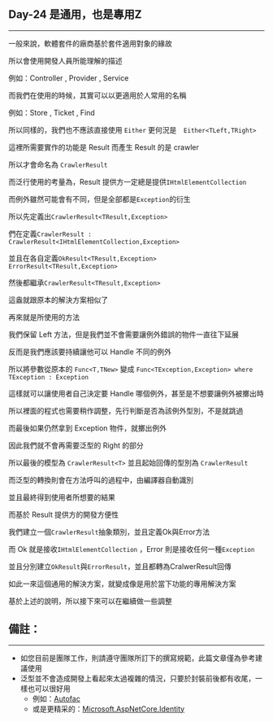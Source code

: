 ## Day-24 是通用，也是專用Z
---

一般來說，軟體套件的廠商基於套件適用對象的緣故

所以會使用開發人員所能理解的描述

例如：Controller , Provider , Service

而我們在使用的時候，其實可以以更適用於人常用的名稱

例如：Store , Ticket , Find

所以同樣的，我們也不應該直接使用 ```Either``` 更何況是　```Either<TLeft,TRight>```

這裡所需要實作的功能是 Result 而產生 Result 的是 crawler

所以才會命名為 ```CrawlerResult```

而泛行使用的考量為，Result 提供方一定總是提供```IHtmlElementCollection```

而例外雖然可能會有不同，但是全部都是```Exception```的衍生

所以先定義出```CrawlerResult<TResult,Exception>```

們在定義```CrawlerResult : CrawlerResult<IHtmlElementCollection,Exception>```

並且在各自定義```OkResult<TResult,Exception>``` ```ErrorResult<TResult,Exception>```

然後都繼承```CrawlerResult<TResult,Exception>```

這盎就跟原本的解決方案相似了

再來就是所使用的方法

我們保留 Left 方法，但是我們並不會需要讓例外錯誤的物件一直往下延展

反而是我們應該要持續讓他可以 Handle 不同的例外

所以將參數從原本的 ```Func<T,TNew>``` 變成 ```Func<TException,Exception> where TException : Exception```

這樣就可以讓使用者自己決定要 Handle 哪個例外，甚至是不想要讓例外被擲出時

所以裡面的程式也需要稍作調整，先行判斷是否為該例外型別，不是就跳過

而最後如果仍然拿到 Exception 物件，就擲出例外

因此我們就不會再需要泛型的 Right 的部分

所以最後的模型為 ```CrawlerResult<T>``` 並且起始回傳的型別為 ```CrawlerResult```

而泛型的轉換則會在方法呼叫的過程中，由編譯器自動識別

並且最終得到使用者所想要的結果

而基於 Result 提供方的開發方便性

我們建立一個```CrawlerResult```抽象類別，並且定義Ok與Error方法

而 Ok 就是接收```IHtmlElementCollection``` ，Error 則是接收任何一種```Exception```

並且分別建立```OkResult```與```ErrorResult```，並且都轉為CralwerResult回傳

如此一來這個通用的解決方案，就變成像是用於當下功能的專用解決方案

基於上述的說明，所以接下來可以在繼續做一些調整

## 備註：
---

 - 如您目前是團隊工作，則請遵守團隊所訂下的撰寫規範，此篇文章僅為參考建議使用
 - 泛型並不會造成開發上看起來太過複雜的情況，只要於封裝前後都有收尾，一樣也可以很好用
   - 例如：[Autofac](https://github.com/autofac/Autofac/blob/develop/src/Autofac/Builder/IRegistrationBuilder.cs)
   - 或是更精采的：[Microsoft.AspNetCore.Identity](https://github.com/aspnet/Identity/blob/dev/src/Service.EF/IdentityServiceDbContext.cs#L42)
